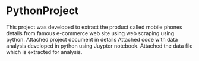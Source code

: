 # PythonProject
This project was developed to extract the product called mobile phones details from famous e-commerce web site using  web scraping using python.
Attached project document in details 
Attached code with data analysis developed in python using Juypter notebook.
Attached the data file which is extracted for analysis.
